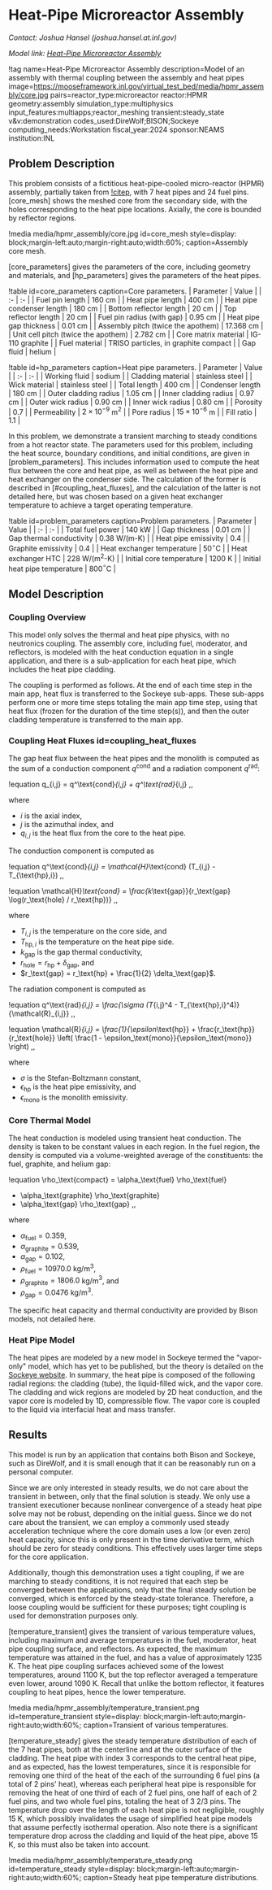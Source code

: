 # Heat-Pipe Microreactor Assembly

*Contact: Joshua Hansel (joshua.hansel.at.inl.gov)*

*Model link: [Heat-Pipe Microreactor Assembly](https://github.com/idaholab/virtual_test_bed/tree/devel/microreactors/hpmr_assembly)*

!tag name=Heat-Pipe Microreactor Assembly
     description=Model of an assembly with thermal coupling between the assembly and heat pipes
     image=https://mooseframework.inl.gov/virtual_test_bed/media/hpmr_assembly/core.jpg
     pairs=reactor_type:microreactor
           reactor:HPMR
           geometry:assembly
           simulation_type:multiphysics
           input_features:multiapps;reactor_meshing
           transient:steady_state
           v&v:demonstration
           codes_used:DireWolf;BISON;Sockeye
           computing_needs:Workstation
           fiscal_year:2024
           sponsor:NEAMS
           institution:INL

## Problem Description

This problem consists of a fictitious heat-pipe-cooled micro-reactor (HPMR) assembly,
partially taken from [!citep](Stauff2021Detailed), with
7 heat pipes and 24 fuel pins. [core_mesh] shows the meshed core from the secondary
side, with the holes corresponding to the heat pipe locations. Axially, the
core is bounded by reflector regions.

!media media/hpmr_assembly/core.jpg
       id=core_mesh
       style=display: block;margin-left:auto;margin-right:auto;width:60%;
       caption=Assembly core mesh.

[core_parameters] gives the parameters of the core, including geometry and
materials, and [hp_parameters] gives the parameters of the heat pipes.

!table id=core_parameters caption=Core parameters.
| Parameter | Value |
| :- | :- |
| Fuel pin length | 160 cm |
| Heat pipe length | 400 cm |
| Heat pipe condenser length | 180 cm |
| Bottom reflector length | 20 cm |
| Top reflector length | 20 cm |
| Fuel pin radius (with gap) | 0.95 cm |
| Heat pipe gap thickness | 0.01 cm |
| Assembly pitch (twice the apothem) | 17.368 cm |
| Unit cell pitch (twice the apothem) | 2.782 cm |
| Core matrix material | IG-110 graphite |
| Fuel material | TRISO particles, in graphite compact |
| Gap fluid | helium |

!table id=hp_parameters caption=Heat pipe parameters.
| Parameter | Value |
| :- | :- |
| Working fluid | sodium |
| Cladding material | stainless steel |
| Wick material | stainless steel |
| Total length | 400 cm |
| Condenser length | 180 cm |
| Outer cladding radius | 1.05 cm |
| Inner cladding radius | 0.97 cm |
| Outer wick radius | 0.90 cm |
| Inner wick radius | 0.80 cm |
| Porosity | 0.7 |
| Permeability | $2\times 10^{-9}$ m$^2$ |
| Pore radius | $15\times 10^{-6}$ m |
| Fill ratio | 1.1 |

In this problem, we demonstrate a transient marching to steady conditions from
a hot reactor state.
The parameters used for this problem, including the heat source, boundary conditions,
and initial conditions, are given in [problem_parameters]. This includes information
used to compute the heat flux between the core and heat pipe, as well as between
the heat pipe and heat exchanger on the condenser side. The calculation of the
former is described in [#coupling_heat_fluxes], and the calculation of the latter
is not detailed here, but was chosen based on a given heat exchanger temperature
to achieve a target operating temperature.

!table id=problem_parameters caption=Problem parameters.
| Parameter | Value |
| :- | :- |
| Total fuel power | 140 kW |
| Gap thickness | 0.01 cm |
| Gap thermal conductivity | 0.38 W/(m-K) |
| Heat pipe emissivity | 0.4 |
| Graphite emissivity | 0.4 |
| Heat exchanger temperature | 50$^\circ$C |
| Heat exchanger HTC | 228 W/(m$^2$-K) |
| Initial core temperature | 1200 K |
| Initial heat pipe temperature | 800$^\circ$C |

## Model Description

### Coupling Overview

This model only solves the thermal and heat pipe physics, with no neutronics
coupling. The assembly core, including fuel, moderator, and reflectors, is
modeled with the heat conduction equation in a single application, and there is
a sub-application for each heat pipe, which includes the heat pipe cladding.

The coupling is performed as follows. At the end of each time step in the main
app, heat flux is transferred to the Sockeye sub-apps. These
sub-apps perform one or more time steps totaling the main app time step, using that
heat flux (frozen for the duration of the time step(s)), and then the outer
cladding temperature is transferred to the main app.

### Coupling Heat Fluxes id=coupling_heat_fluxes

The gap heat flux between the heat pipes and the monolith is computed as the
sum of a conduction component $q^\text{cond}$ and a radiation component $q^\text{rad}$:

!equation
q_{i,j} = q^\text{cond}_{i,j} + q^\text{rad}_{i,j} \,,

where

- $i$ is the axial index,
- $j$ is the azimuthal index, and
- $q_{i,j}$ is the heat flux from the core to the heat pipe.

The conduction component is computed as

!equation
q^\text{cond}_{i,j} = \mathcal{H}_\text{cond} (T_{i,j} - T_{\text{hp},i}) \,,

!equation
\mathcal{H}_\text{cond} = \frac{k_\text{gap}}{r_\text{gap} \log(r_\text{hole} / r_\text{hp})} \,,

where

- $T_{i,j}$ is the temperature on the core side, and
- $T_{\text{hp},i}$ is the temperature on the heat pipe side.
- $k_\text{gap}$ is the gap thermal conductivity,
- $r_\text{hole} = r_\text{hp} + \delta_\text{gap}$, and
- $r_\text{gap} = r_\text{hp} + \frac{1}{2} \delta_\text{gap}$.

The radiation component is computed as

!equation
q^\text{rad}_{i,j} = \frac{\sigma (T_{i,j}^4 - T_{\text{hp},i}^4)}{\mathcal{R}_{i,j}} \,,

!equation
\mathcal{R}_{i,j} = \frac{1}{\epsilon_\text{hp}} + \frac{r_\text{hp}}{r_\text{hole}}
\left( \frac{1 - \epsilon_\text{mono}}{\epsilon_\text{mono}} \right) \,,

where

- $\sigma$ is the Stefan-Boltzmann constant,
- $\epsilon_\text{hp}$ is the heat pipe emissivity, and
- $\epsilon_\text{mono}$ is the monolith emissivity.

### Core Thermal Model

The heat conduction is modeled using transient heat conduction. The density is
taken to be constant values in each region. In the fuel region, the density
is computed via a volume-weighted average of the constituents: the fuel, graphite, and helium gap:

!equation
\rho_\text{compact} = \alpha_\text{fuel} \rho_\text{fuel}
+ \alpha_\text{graphite} \rho_\text{graphite}
+ \alpha_\text{gap} \rho_\text{gap} \,,

where

- $\alpha_\text{fuel} = 0.359$,
- $\alpha_\text{graphite} = 0.539$,
- $\alpha_\text{gap} = 0.102$,
- $\rho_\text{fuel} = 10970.0$ kg/m$^3$,
- $\rho_\text{graphite} = 1806.0$ kg/m$^3$, and
- $\rho_\text{gap} = 0.0476$ kg/m$^3$.

The specific heat capacity and thermal conductivity are provided by Bison models,
not detailed here.

### Heat Pipe Model

The heat pipes are modeled by a new model in Sockeye termed the "vapor-only"
model, which has yet to be published, but the theory is detailed on the
[Sockeye website](https://sockeye-dev.hpc.inl.gov/site/). In summary, the
heat pipe is composed of the following radial regions: the cladding (tube),
the liquid-filled wick, and the vapor core. The cladding and wick regions are
modeled by 2D heat conduction, and the vapor core is modeled by 1D, compressible
flow. The vapor core is coupled to the liquid via interfacial heat and mass
transfer.

## Results

This model is run by an application that contains both Bison and Sockeye, such
as DireWolf, and it is small enough that it can be reasonably run on a personal
computer.

Since we are only interested in steady results, we do not care about the transient
in between, only that the final solution is steady. We only use a transient
executioner because nonlinear convergence of a steady heat pipe solve may not
be robust, depending on the initial guess. Since we do not care about the transient,
we can employ a commonly used steady acceleration technique where the core
domain uses a low (or even zero) heat capacity, since this is only present in
the time derivative term, which should be zero for steady conditions. This
effectively uses larger time steps for the core application.

Additionally, though this demonstration uses a tight coupling, if we are marching
to steady conditions, it is not required that each step be converged between
the applications, only that the final steady solution be converged, which is
enforced by the steady-state tolerance. Therefore, a loose coupling would be
sufficient for these purposes; tight coupling is used for demonstration purposes only.

[temperature_transient] gives the transient of various temperature values,
including maximum and average temperatures in the fuel, moderator, heat pipe
coupling surface, and reflectors. As expected, the maximum temperature was
attained in the fuel, and has a value of approximately 1235 K. The heat pipe
coupling surfaces achieved some of the lowest temperatures, around 1100 K,
but the top reflector averaged a temperature even lower, around 1090 K. Recall
that unlike the bottom reflector, it features coupling to heat pipes, hence
the lower temperature.

!media media/hpmr_assembly/temperature_transient.png
       id=temperature_transient
       style=display: block;margin-left:auto;margin-right:auto;width:60%;
       caption=Transient of various temperatures.

[temperature_steady] gives the steady temperature distribution of each of the
7 heat pipes, both at the centerline and at the outer surface of the cladding.
The heat pipe with index 3 corresponds to the central heat pipe, and as expected,
has the lowest temperatures, since it is responsible for removing one third of
the heat of the each of the surrounding 6 fuel pins (a total of 2 pins' heat),
whereas each peripheral heat pipe is responsible for removing the heat of
one third of each of 2 fuel pins, one half of each of 2 fuel pins, and two
whole fuel pins, totaling the heat of 3 2/3 pins. The temperature drop over
the length of each heat pipe is not negligible, roughly 15 K, which possibly
invalidates the usage of simplified heat pipe models that assume perfectly
isothermal operation. Also note there is a significant temperature drop
across the cladding and liquid of the heat pipe, above 15 K, so this must
also be taken into account.

!media media/hpmr_assembly/temperature_steady.png
       id=temperature_steady
       style=display: block;margin-left:auto;margin-right:auto;width:60%;
       caption=Steady heat pipe temperature distributions.


